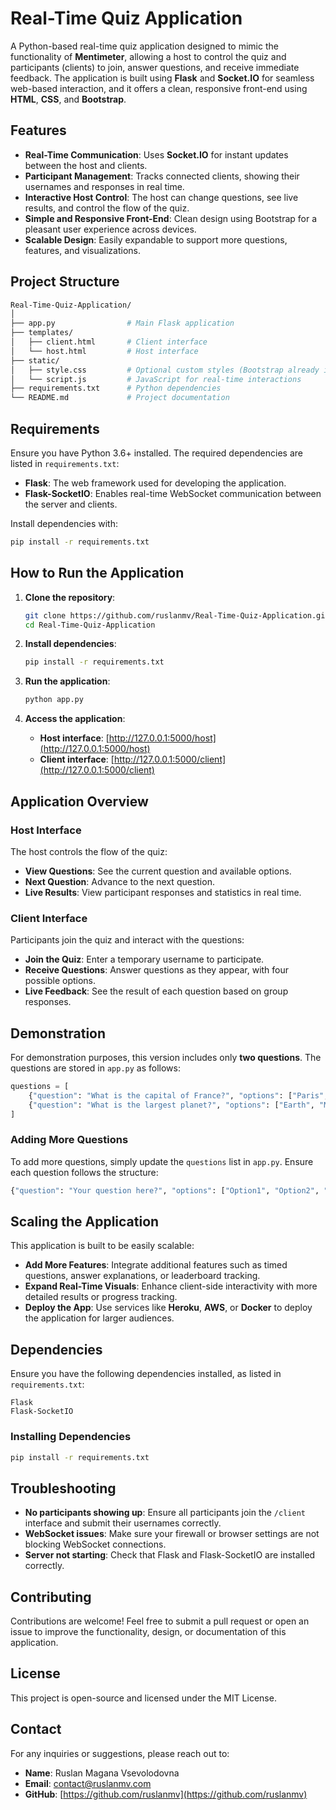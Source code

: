 # Real-Time Quiz Application

A Python-based real-time quiz application designed to mimic the functionality of **Mentimeter**, allowing a host to control the quiz and participants (clients) to join, answer questions, and receive immediate feedback. The application is built using **Flask** and **Socket.IO** for seamless web-based interaction, and it offers a clean, responsive front-end using **HTML**, **CSS**, and **Bootstrap**.

## Features

- **Real-Time Communication**: Uses **Socket.IO** for instant updates between the host and clients.
- **Participant Management**: Tracks connected clients, showing their usernames and responses in real time.
- **Interactive Host Control**: The host can change questions, see live results, and control the flow of the quiz.
- **Simple and Responsive Front-End**: Clean design using Bootstrap for a pleasant user experience across devices.
- **Scalable Design**: Easily expandable to support more questions, features, and visualizations.

## Project Structure

```bash
Real-Time-Quiz-Application/
│
├── app.py                # Main Flask application
├── templates/
│   ├── client.html       # Client interface
│   └── host.html         # Host interface
├── static/
│   ├── style.css         # Optional custom styles (Bootstrap already integrated)
│   └── script.js         # JavaScript for real-time interactions
├── requirements.txt      # Python dependencies
└── README.md             # Project documentation
```

## Requirements

Ensure you have Python 3.6+ installed. The required dependencies are listed in `requirements.txt`:

- **Flask**: The web framework used for developing the application.
- **Flask-SocketIO**: Enables real-time WebSocket communication between the server and clients.

Install dependencies with:

```bash
pip install -r requirements.txt
```

## How to Run the Application

1. **Clone the repository**:
   ```bash
   git clone https://github.com/ruslanmv/Real-Time-Quiz-Application.git
   cd Real-Time-Quiz-Application
   ```

2. **Install dependencies**:
   ```bash
   pip install -r requirements.txt
   ```

3. **Run the application**:
   ```bash
   python app.py
   ```

4. **Access the application**:
   - **Host interface**: [http://127.0.0.1:5000/host](http://127.0.0.1:5000/host)
   - **Client interface**: [http://127.0.0.1:5000/client](http://127.0.0.1:5000/client)

## Application Overview

### Host Interface

The host controls the flow of the quiz:
- **View Questions**: See the current question and available options.
- **Next Question**: Advance to the next question.
- **Live Results**: View participant responses and statistics in real time.

### Client Interface

Participants join the quiz and interact with the questions:
- **Join the Quiz**: Enter a temporary username to participate.
- **Receive Questions**: Answer questions as they appear, with four possible options.
- **Live Feedback**: See the result of each question based on group responses.

## Demonstration

For demonstration purposes, this version includes only **two questions**. The questions are stored in `app.py` as follows:

```python
questions = [
    {"question": "What is the capital of France?", "options": ["Paris", "London", "Berlin", "Rome"]},
    {"question": "What is the largest planet?", "options": ["Earth", "Mars", "Jupiter", "Saturn"]}
]
```

### Adding More Questions

To add more questions, simply update the `questions` list in `app.py`. Ensure each question follows the structure:
```python
{"question": "Your question here?", "options": ["Option1", "Option2", "Option3", "Option4"]}
```

## Scaling the Application

This application is built to be easily scalable:
- **Add More Features**: Integrate additional features such as timed questions, answer explanations, or leaderboard tracking.
- **Expand Real-Time Visuals**: Enhance client-side interactivity with more detailed results or progress tracking.
- **Deploy the App**: Use services like **Heroku**, **AWS**, or **Docker** to deploy the application for larger audiences.

## Dependencies

Ensure you have the following dependencies installed, as listed in `requirements.txt`:

```
Flask
Flask-SocketIO
```

### Installing Dependencies

```bash
pip install -r requirements.txt
```

## Troubleshooting

- **No participants showing up**: Ensure all participants join the `/client` interface and submit their usernames correctly.
- **WebSocket issues**: Make sure your firewall or browser settings are not blocking WebSocket connections.
- **Server not starting**: Check that Flask and Flask-SocketIO are installed correctly.

## Contributing

Contributions are welcome! Feel free to submit a pull request or open an issue to improve the functionality, design, or documentation of this application.

## License

This project is open-source and licensed under the MIT License.

## Contact

For any inquiries or suggestions, please reach out to:

- **Name**: Ruslan Magana Vsevolodovna
- **Email**: contact@ruslanmv.com
- **GitHub**: [https://github.com/ruslanmv](https://github.com/ruslanmv)

